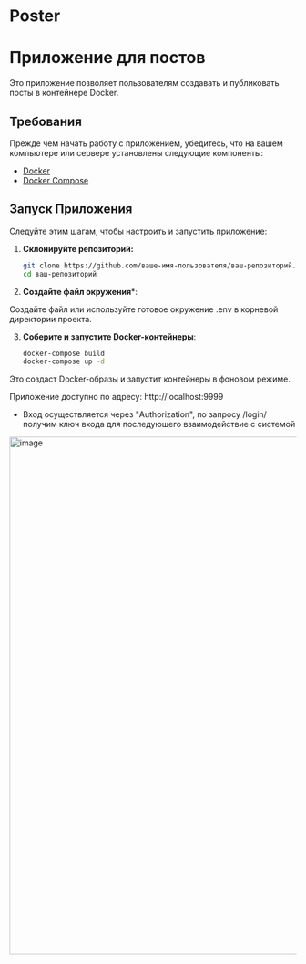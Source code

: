 # Poster
# Приложение для постов

Это приложение позволяет пользователям создавать и публиковать посты в контейнере Docker.

## Требования

Прежде чем начать работу с приложением, убедитесь, что на вашем компьютере или сервере установлены следующие компоненты:

- [Docker](https://docs.docker.com/get-docker/)
- [Docker Compose](https://docs.docker.com/compose/install/)

## Запуск Приложения

Следуйте этим шагам, чтобы настроить и запустить приложение:

1. **Склонируйте репозиторий:**

   ```bash
   git clone https://github.com/ваше-имя-пользователя/ваш-репозиторий.git
   cd ваш-репозиторий

2. **Создайте файл окружения***:

Создайте файл или используйте готовое окружение .env в корневой директории проекта.

3. **Соберите и запустите Docker-контейнеры**:
   ```bash
   docker-compose build
   docker-compose up -d
Это создаст Docker-образы и запустит контейнеры в фоновом режиме.

Приложение доступно по адресу: http://localhost:9999

- Вход осуществляется через "Authorization", по запросу /login/ получим ключ входа для последующего взаимодействие с системой
<img width="907" alt="image" src="https://github.com/x0observer/Poster/assets/106298051/d84abd7a-d372-4e73-bfee-c398436e5cbb">

